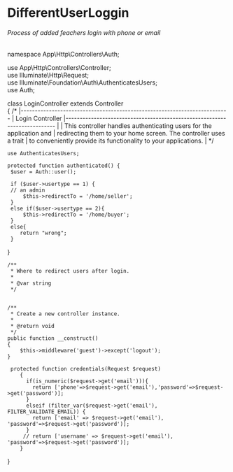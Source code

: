 # DifferentUserLoggin
<h6>Process of added feachers login with phone or email</h6>
<p>
<?php

namespace App\Http\Controllers\Auth;<br/>

use App\Http\Controllers\Controller;<br/>
use Illuminate\Http\Request;<br/>
use Illuminate\Foundation\Auth\AuthenticatesUsers;<br/>
use Auth;<br/>

class LoginController extends Controller<br/>
{
    /*
    |--------------------------------------------------------------------------
    | Login Controller
    |--------------------------------------------------------------------------
    |
    | This controller handles authenticating users for the application and
    | redirecting them to your home screen. The controller uses a trait
    | to conveniently provide its functionality to your applications.
    |
    */<br/>

    use AuthenticatesUsers;

    protected function authenticated() {
     $user = Auth::user();
    
     if ($user->usertype == 1) {
     // an admin
         $this->redirectTo = '/home/seller';
     } 
     else if($user->usertype == 2){
         $this->redirectTo = '/home/buyer';
     }
     else{
        return "wrong";
     }
}

    /**
     * Where to redirect users after login.
     *
     * @var string
     */
    

    /**
     * Create a new controller instance.
     *
     * @return void
     */
    public function __construct()
    {
        $this->middleware('guest')->except('logout');
    }

     protected function credentials(Request $request)
        {
          if(is_numeric($request->get('email'))){
            return ['phone'=>$request->get('email'),'password'=>$request->get('password')];
          }
          elseif (filter_var($request->get('email'), FILTER_VALIDATE_EMAIL)) {
            return ['email' => $request->get('email'), 'password'=>$request->get('password')];
          }
         // return ['username' => $request->get('email'), 'password'=>$request->get('password')];
        }
}
</p>
